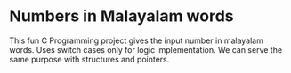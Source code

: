 # Numbers in Malayalam words
This fun C Programming project gives the input number in malayalam words.
Uses switch cases only for logic implementation. We can serve the same purpose with structures and pointers.
